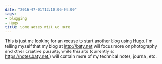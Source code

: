 ```yaml
---
date: "2016-07-01T12:10:06-04:00"
tags:
- blogging
- Hugo
title: Some Notes Will Go Here
---
```


This is just me looking for an excuse to start another blog using
[Hugo](https://gohugo.io). I'm telling myself that my blog at http://baty.net
will focus more on photography and other creative pursuits, while this site
(currently at https://notes.baty.net/) will contain more of my technical notes,
journal, etc.
